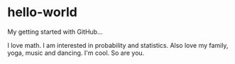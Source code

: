 # hello-world
My getting started with GitHub...

I love math. I am interested in probability and statistics. Also love my family, yoga, music and dancing. I'm cool. So are you.
